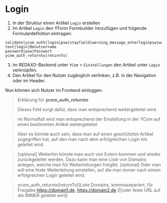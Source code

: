 # Login 

1. In der Struktur einen Artikel `Login` erstellen
2. Im Artikel `Login` den YForm Formbuilder hinzufügen und folgende Formulardefinition eintragen:
```
validate|ycom_auth|login|psw|stayfield|warning_message_enterloginpsw|warning_message_login_failed
text|login|Benutzername
password|psw|Passwort
ycom_auth_returnto|returnTo|
```

3. Im REDAXO-Backend unter `YCom` > `Einstellungen` den Artikel unter `Login` verknüpfen.
4. Den Artikel für den Nutzer zugänglich verlinken, z.B. in der Navigation oder im Header.

Nun können sich Nutzer im Frontend einloggen.

> Erklärung für **ycom_auth_returnto**

> Dieses Feld sorgt dafür, dass man entsprechend weitergeleitet wird. 

> im Normalfall wird man entsprechend der Einstellung in der YCom auf einen bestimmten Artikel weitergeleitet

> Aber es könnte auch sein, dass man auf einen geschützten Artikel zugegriffen hat, auf den man nach dem erfolgreichen Login hin geleitet wird.

> [optional] Weiterhin könnte man auch von Extern kommen und wieder zurückgeleitet werden. Dazu kann man eine Liste von Domains anlegen, welche man für Weiterleitungen freigibt.
> [optional] Oder man will eine feste Weiterleitung einstellen, auf die man immer nach einem erfolgreichen Login geleitet wird.

> ycom_auth_returnto|returnTo|[Liste Domains, kommasepariert, für Freigabe https://domain1.de, https://domain2.de ]|[oder feste URL auf die IMMER geleitet wird]


